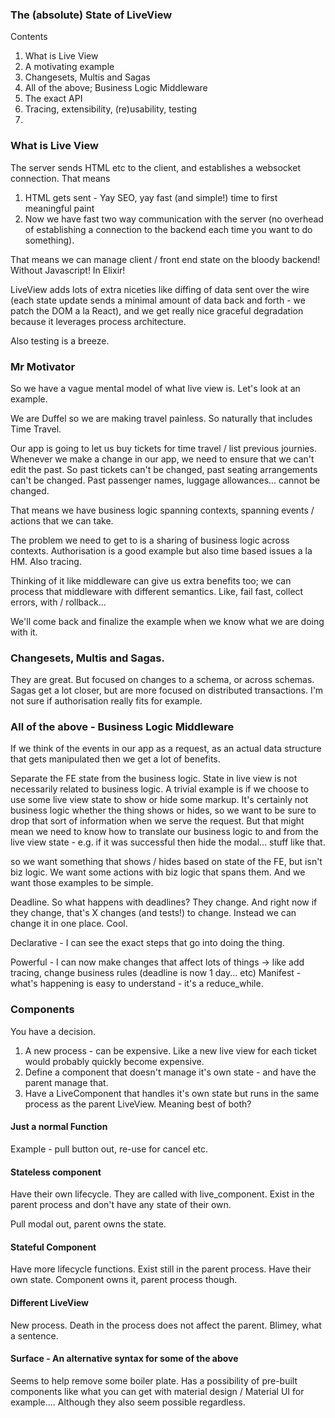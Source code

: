 ### The (absolute) State of LiveView

Contents

  1. What is Live View
  2. A motivating example
  3. Changesets, Multis and Sagas
  4. All of the above; Business Logic Middleware
  5. The exact API
  6. Tracing, extensibility, (re)usability, testing
  7.

### What is Live View

The server sends HTML etc to the client, and establishes a websocket connection. That means
  1. HTML gets sent - Yay SEO, yay fast (and simple!) time to first meaningful paint
  2. Now we have fast two way communication with the server (no overhead of establishing a connection to the backend each time you want to do something).

That means we can manage client / front end state on the bloody backend! Without Javascript! In Elixir!

LiveView adds lots of extra niceties like diffing of data sent over the wire (each state update sends a minimal amount of data back and forth - we patch the DOM a la React), and we get really nice graceful degradation because it leverages process architecture.

Also testing is a breeze.

### Mr Motivator

So we have a vague mental model of what live view is. Let's look at an example.

We are Duffel so we are making travel painless. So naturally that includes Time Travel.

Our app is going to let us buy tickets for time travel / list previous journies. Whenever we make a change in our app, we need to ensure that we can't edit the past. So past tickets can't be changed, past seating arrangements can't be changed. Past passenger names, luggage allowances... cannot be changed.

That means we have business logic spanning contexts, spanning events / actions that we can take.


The problem we need to get to is a sharing of business logic across contexts. Authorisation is a good example but also time based issues a la HM. Also tracing.

Thinking of it like middleware can give us extra benefits too; we can process that middleware with different semantics. Like, fail fast, collect errors, with / rollback...

We'll come back and finalize the example when we know what we are doing with it.

### Changesets, Multis and Sagas.

They are great. But focused on changes to a schema, or across schemas. Sagas get a lot closer, but are more focused on distributed transactions. I'm not sure if authorisation really fits for example.

### All of the above - Business Logic Middleware

If we think of the events in our app as a request, as an actual data structure that gets manipulated then we get a lot of benefits.

Separate the FE state from the business logic. State in live view is not necessarily related to business logic. A trivial example is if we choose to use some live view state to show or hide some markup. It's certainly not business logic whether the thing shows or hides, so we want to be sure to drop that sort of information when we serve the request. But that might mean we need to know how to translate our business logic to and from the live view state - e.g. if it was successful then hide the modal... stuff like that.

so we want something that shows / hides based on state of the FE, but isn't biz logic. We want some actions with biz logic that spans them. And we want those examples to be simple.


Deadline. So what happens with deadlines? They change. And right now if they change, that's X changes (and tests!) to change. Instead we can change it in one place. Cool.

Declarative - I can see the exact steps that go into doing the thing.
<!-- This point is really about resolvers in Graphql. Resolvers are not the place for business logic. Neither is absinthe middlewares -->
<!-- Reuse. We have a button click on our UI for an action that there is also a cron job for. So our cron job we want to be able to re-use all of that biz logic. -->
Powerful - I can now make changes that affect lots of things -> like add tracing, change business rules (deadline is now 1 day... etc)
Manifest - what's happening is easy to understand - it's a reduce_while.


### Components

You have a decision.

1. A new process - can be expensive. Like a new live view for each ticket would probably quickly become expensive.
2. Define a component that doesn't manage it's own state - and have the parent manage that.
3. Have a LiveComponent that handles it's own state but runs in the same process as the parent LiveView. Meaning best of both?


#### Just a normal Function

Example - pull button out, re-use for cancel etc.

#### Stateless component

Have their own lifecycle. They are called with live_component. Exist in the parent
process and don't have any state of their own.

Pull modal out, parent owns the state.

#### Stateful Component

Have more lifecycle functions. Exist still in the parent process. Have their own state.
Component owns it, parent process though.

#### Different LiveView

New process. Death in the process does not affect the parent. Blimey, what a sentence.

#### Surface - An alternative syntax for some of the above

Seems to help remove some boiler plate.
Has a possibility of pre-built components like what you can get with material design / Material UI for example.... Although they also seem possible regardless.





















